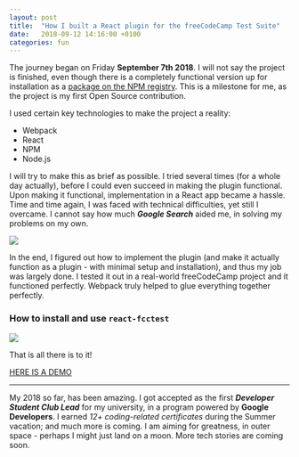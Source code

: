 ```yaml
---
layout: post
title:  "How I built a React plugin for the freeCodeCamp Test Suite"
date:   2018-09-12 14:16:00 +0100
categories: fun
---
```

The journey began on Friday **September 7th 2018**. I will not say the project is finished, even though there is a completely functional version up for installation as a [package on the NPM registry](https://www.npmjs.com/package/react-fcctest). This is a milestone for me, as the project is my first Open Source contribution.

I used certain key technologies to make the project a reality:
* Webpack
* React 
* NPM
* Node.js

I will try to make this as brief as possible. I tried several times (for a whole day actually), before I could even succeed in making the plugin functional. Upon making it functional, implementation in a React app became a hassle. Time and time again, I was faced with technical difficulties, yet still I overcame. I cannot say how much **_Google Search_** aided me, in solving my problems on my own.

<img src="http://res.cloudinary.com/poetrique/image/upload/v1536758965/allbuy-i-ng/gallery/1.gif" />

In the end, I figured out how to implement the plugin (and make it actually function as a plugin - with minimal setup and installation), and thus my job was largely done. I tested it out in a real-world freeCodeCamp project and it functioned perfectly. Webpack truly helped to glue everything together perfectly.

### How to install and use `react-fcctest`

<img src="http://res.cloudinary.com/poetrique/image/upload/c_scale,w_500/v1536759380/allbuy-i-ng/gallery/react-fcctest_HOWTOUSE.png" />

That is all there is to it!

[HERE IS A DEMO](https://usheninte.github.io/react-fcctest/)

* * *
My 2018 so far, has been amazing. I got accepted as the first **_Developer Student Club Lead_** for my university, in a program powered by **Google Developers**. I earned _12+ coding-related certificates_ during the Summer vacation; and much more is coming. I am aiming for greatness, in outer space - perhaps I might just land on a moon. More tech stories are coming soon.